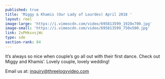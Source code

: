 ```yaml
---
published: true
title: 'Miggy & Khamis (Our Lady of Lourdes) April 2018 '
layout: reel
image-large: 'https://i.vimeocdn.com/video/695813599_1920x700.jpg'
image-small: 'https://i.vimeocdn.com/video/695813599_750x500.jpg'
link: 2xPHksvsjWc
type: sde
section-rank: 84
---
```

It’s always so nice when couple’s go all out with their first dance.
Check out Miggy and Khamis’.
Lovely couple, lovely wedding!

Email us at: inquiry@threelogyvideo.com
